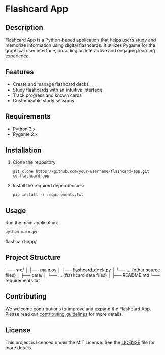 # Flashcard App

## Description
Flashcard App is a Python-based application that helps users study and memorize information using digital flashcards. It utilizes Pygame for the graphical user interface, providing an interactive and engaging learning experience.

## Features
- Create and manage flashcard decks
- Study flashcards with an intuitive interface
- Track progress and known cards
- Customizable study sessions

## Requirements
- Python 3.x
- Pygame 2.x

## Installation

1. Clone the repository:
   ```
   git clone https://github.com/your-username/flashcard-app.git
   cd flashcard-app
   ```

2. Install the required dependencies:
   ```
   pip install -r requirements.txt
   ```

## Usage

Run the main application:
```
python main.py
```
flashcard-app/


## Project Structure

├── src/
│ ├── main.py
│ ├── flashcard_deck.py
│ └── ... (other source files)
│
├── data/
│ └── ... (flashcard data files)
│
├── README.md
└── requirements.txt


## Contributing
We welcome contributions to improve and expand the Flashcard App. Please read our [contributing guidelines](CONTRIBUTING.md) for more details.

## License
This project is licensed under the MIT License. See the [LICENSE](LICENSE) file for more details.
